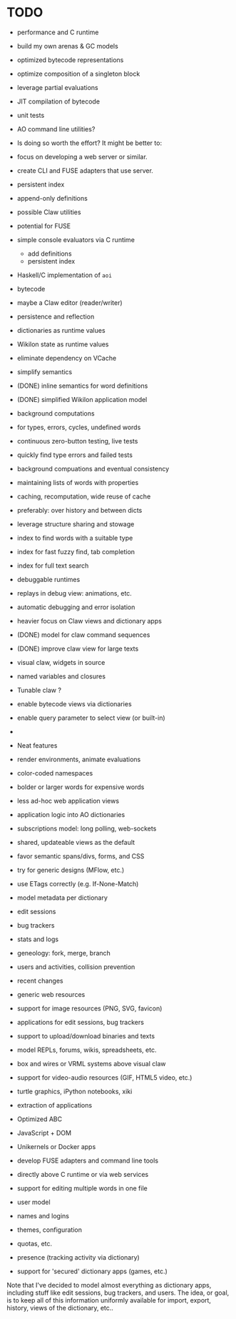 
# TODO

* performance and C runtime
 * build my own arenas & GC models
 * optimized bytecode representations
 * optimize composition of a singleton block
 * leverage partial evaluations
 * JIT compilation of bytecode
 * unit tests

* AO command line utilities?
 * Is doing so worth the effort? It might be better to:
  * focus on developing a web server or similar. 
  * create CLI and FUSE adapters that use server.
 * persistent index
 * append-only definitions
 * possible Claw utilities
 * potential for FUSE

* simple console evaluators via C runtime
  * add definitions
  * persistent index
 * Haskell/C implementation of `aoi`
 * bytecode
 * maybe a Claw editor (reader/writer)

* persistence and reflection
 * dictionaries as runtime values
 * Wikilon state as runtime values
 * eliminate dependency on VCache

* simplify semantics
 * (DONE) inline semantics for word definitions 
 * (DONE) simplified Wikilon application model 

* background computations
 * for types, errors, cycles, undefined words
 * continuous zero-button testing, live tests
 * quickly find type errors and failed tests
 * background compuations and eventual consistency
 * maintaining lists of words with properties
 * caching, recomputation, wide reuse of cache
  * preferably: over history and between dicts
  * leverage structure sharing and stowage
 * index to find words with a suitable type
 * index for fast fuzzy find, tab completion
 * index for full text search 

* debuggable runtimes
 * replays in debug view: animations, etc.
 * automatic debugging and error isolation

* heavier focus on Claw views and dictionary apps
 * (DONE) model for claw command sequences
 * (DONE) improve claw view for large texts
 * visual claw, widgets in source
 * named variables and closures

* Tunable claw ?
 * enable bytecode views via dictionaries
 * enable query parameter to select view (or built-in)
 * 
 
* Neat features
 * render environments, animate evaluations 
 * color-coded namespaces
 * bolder or larger words for expensive words

* less ad-hoc web application views 
 * application logic into AO dictionaries
 * subscriptions model: long polling, web-sockets
 * shared, updateable views as the default
 * favor semantic spans/divs, forms, and CSS
 * try for generic designs (MFlow, etc.)
 * use ETags correctly (e.g. If-None-Match)

* model metadata per dictionary
 * edit sessions
 * bug trackers
 * stats and logs
 * geneology: fork, merge, branch
 * users and activities, collision prevention
 * recent changes 

* generic web resources
 * support for image resources (PNG, SVG, favicon)
 * applications for edit sessions, bug trackers
 * support to upload/download binaries and texts
 * model REPLs, forums, wikis, spreadsheets, etc.
 * box and wires or VRML systems above visual claw
 * support for video-audio resources (GIF, HTML5 video, etc.)
 * turtle graphics, iPython notebooks, xiki

* extraction of applications
 * Optimized ABC
 * JavaScript + DOM
 * Unikernels or Docker apps

* develop FUSE adapters and command line tools
 * directly above C runtime or via web services
 * support for editing multiple words in one file

* user model
 * names and logins
 * themes, configuration
 * quotas, etc.
 * presence (tracking activity via dictionary)
 * support for 'secured' dictionary apps (games, etc.)

Note that I've decided to model almost everything as dictionary apps, including stuff like edit sessions, bug trackers, and users. The idea, or goal, is to keep all of this information uniformly available for import, export, history, views of the dictionary, etc..



